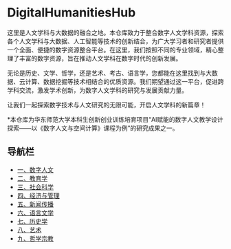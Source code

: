 # DigitalHumanitiesHub

这里是人文学科与大数据的融合之地。本仓库致力于整合数字人文学科资源，探索各个人文学科与大数据、人工智能等技术的创新结合，为广大学习者和研究者提供一个全面、便捷的数字资源整合平台。在这里，我们按照不同的专业领域，精心整理了丰富的数字资源，旨在推动人文学科在数字时代的创新发展。

无论是历史、文学、哲学，还是艺术、考古、语言学，您都能在这里找到与大数据、云计算、数据挖掘等技术相结合的优质资源。我们期望通过这一平台，促进跨学科交流，激发学术创新，为数字人文学科的研究与发展贡献力量。

让我们一起探索数字技术与人文研究的无限可能，开启人文学科的新篇章！


*本仓库为华东师范大学本科生创新创业训练培育项目“AI赋能的数字人文教学设计探索——以《数字人文与空间计算》课程为例”的研究成果之一。


## 导航栏
- [一、数字人文](Digital_Humanities.md)
- [二、教育学](Education.md)
- [三、社会科学](Social_Sciences.md)
- [四、经济与管理](Economics_and_Management.md)
- [五、新闻传播](Journalism_and_Communication.md)
- [六、语言文学](Language_and_Literature.md)
- [七、历史学](History.md)
- [八、艺术](Art.md)
- [九、哲学宗教](Philosophy_and_Religion.md)

